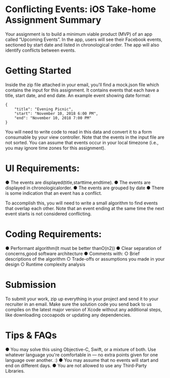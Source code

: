 # Conflicting Events: iOS Take-home Assignment Summary

Your assignment is to build a minimum viable product (MVP) of an app called “Upcoming Events”. In the app, users will see their Facebook events, sectioned by start date and listed in chronological order. The app will also identify conflicts between events.

# Getting Started
Inside the zip file attached in your email, you'll find a mock.json file which contains the input for this assignment. It
contains events that each have a title, start date, and end date. An example event showing date format:

```
{
    "title": "Evening Picnic",
    "start": "November 10, 2018 6:00 PM", 
    "end": "November 10, 2018 7:00 PM"
}
```

You will need to write code to read in this data and convert it to a form consumable by your view controller. Note that the events in the input file are not sorted. You can assume that events occur in your local timezone (i.e., you may ignore time zones for this assignment).

# UI Requirements:
● The events are displayed(title,starttime,endtime).
● The events are displayed in chronologicalorder.
● The events are grouped by date
● There is some indication that an event has a conflict.

To accomplish this, you will need to write a small algorithm to find events that overlap each other. Note that an event ending at the same time the next event starts is not considered conflicting.

# Coding Requirements:
● Performant algorithm(It must be better thanO(n2))
● Clear separation of concerns,good software architecture 
● Comments with:
    ○ Brief descriptions of the algorithm
    ○ Trade-offs or assumptions you made in your design 
    ○ Runtime complexity analysis

# Submission
To submit your work, zip up everything in your project and send it to your recruiter in an email. Make sure the solution code you send back to us compiles on the latest major version of Xcode without any additional steps, like downloading cocoapods or updating any dependencies.

# Tips & FAQs
● You may solve this using Objective-C, Swift, or a mixture of both. Use whatever language you're comfortable in
    — no extra points given for one language over another. :)
● You may assume that no events will start and end on different days. 
● You are not allowed to use any Third-Party Libraries.
